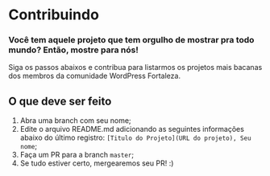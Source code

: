 # Contribuindo

### Você tem aquele projeto que tem orgulho de mostrar pra todo mundo? Então, mostre para nós! 

Siga os passos abaixos e contribua para listarmos os projetos mais bacanas dos membros da comunidade WordPress Fortaleza.

## O que deve ser feito

1. Abra uma branch com seu nome;
2. Edite o arquivo README.md adicionando as seguintes informações abaixo do último registro: `[Titulo do Projeto](URL do projeto), Seu nome`;
3. Faça um PR para a branch `master`;
4. Se tudo estiver certo, mergearemos seu PR! :)
